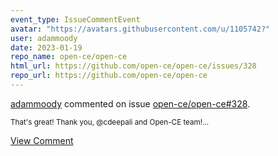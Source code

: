 ```yaml
---
event_type: IssueCommentEvent
avatar: "https://avatars.githubusercontent.com/u/1105742?"
user: adammoody
date: 2023-01-19
repo_name: open-ce/open-ce
html_url: https://github.com/open-ce/open-ce/issues/328
repo_url: https://github.com/open-ce/open-ce
---
```


<a href='https://github.com/adammoody' target='_blank'>adammoody</a> commented on issue <a href='https://github.com/open-ce/open-ce/issues/328' target='_blank'>open-ce/open-ce#328</a>.

<small>That's great!  Thank you, @cdeepali and Open-CE team!...</small>

<a href='https://github.com/open-ce/open-ce/issues/328' target='_blank'>View Comment</a>